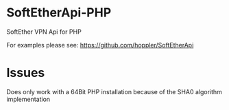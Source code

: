 # SoftEtherApi-PHP
SoftEther VPN Api for PHP

For examples please see:
https://github.com/hoppler/SoftEtherApi

# Issues
Does only work with a 64Bit PHP installation because of the SHA0 algorithm implementation
